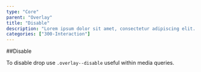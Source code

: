 ```yaml
---
type: "Core"
parent: "Overlay"
title: "Disable"
description: "Lorem ipsum dolor sit amet, consectetur adipiscing elit. Nunc tempus laoreet leo sit amet iaculis."
categories: ["300-Interaction"]
---
```


##Disable

To disable drop use `.overlay--disable` useful within media queries.

<demo>
  <demovanilla src="demos/inline/demos/overlay/disable">
  </demovanilla>
</demo>
